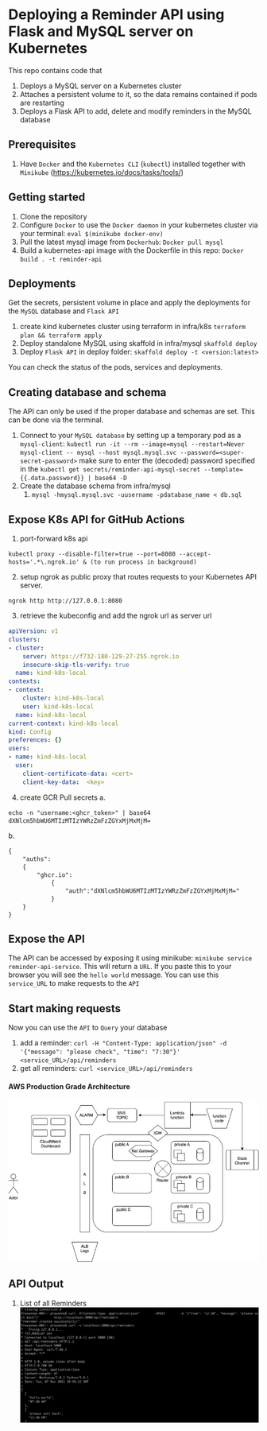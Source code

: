 # Deploying a Reminder API using Flask and MySQL server on Kubernetes

This repo contains code that
1) Deploys a MySQL server on a Kubernetes cluster
2) Attaches a persistent volume to it, so the data remains contained if pods are restarting
3) Deploys a Flask API to add, delete and modify reminders in the MySQL database

## Prerequisites
1. Have `Docker` and the `Kubernetes CLI` (`kubectl`) installed together with `Minikube` (https://kubernetes.io/docs/tasks/tools/)

## Getting started
1. Clone the repository
2. Configure `Docker` to use the `Docker daemon` in your kubernetes cluster via your terminal: `eval $(minikube docker-env)`
3. Pull the latest mysql image from `Dockerhub`: `Docker pull mysql`
4. Build a kubernetes-api image with the Dockerfile in this repo: `Docker build . -t reminder-api`

## Deployments
Get the secrets, persistent volume in place and apply the deployments for the `MySQL` database and `Flask API`

1. create kind kubernetes cluster using terraform in infra/k8s `terraform plan && terraform apply`
2. Deploy standalone MySQL using skaffold in infra/mysql `skaffold deploy`
4. Deploy `Flask API` in deploy folder: `skaffold deploy -t <version:latest>`

You can check the status of the pods, services and deployments.

## Creating database and schema
The API can only be used if the proper database and schemas are set. This can be done via the terminal.
1. Connect to your `MySQL database` by setting up a temporary pod as a `mysql-client`:
   `kubectl run -it --rm --image=mysql --restart=Never mysql-client -- mysql --host mysql.mysql.svc --password=<super-secret-password>`
   make sure to enter the (decoded) password specified in the `kubectl get secrets/reminder-api-mysql-secret --template={{.data.password}} | base64 -D`
2. Create the database schema from infra/mysql
    1. `mysql -hmysql.mysql.svc -uusername -pdatabase_name < db.sql`

## Expose K8s API for GitHub Actions
1. port-forward k8s api
```shell
kubectl proxy --disable-filter=true --port=8080 --accept-hosts='.*\.ngrok.io' & (to run process in background)
```
2. setup ngrok as public proxy that routes requests to your Kubernetes API server.
```shell
ngrok http http://127.0.0.1:8080
```
3. retrieve the kubeconfig and add the ngrok url as server url
```yaml
apiVersion: v1
clusters:
- cluster:
    server: https://f732-180-129-27-255.ngrok.io
    insecure-skip-tls-verify: true
  name: kind-k8s-local
contexts:
- context:
    cluster: kind-k8s-local
    user: kind-k8s-local
  name: kind-k8s-local
current-context: kind-k8s-local
kind: Config
preferences: {}
users:
- name: kind-k8s-local
  user:
    client-certificate-data: <cert>
    client-key-data:  <key>
```
4. create GCR Pull secrets
a.
```shell
echo -n "username:<ghcr_token>" | base64
dXNlcm5hbWU6MTIzMTIzYWRzZmFzZGYxMjMxMjM=
```
b.
```shell
{
    "auths":
    {
        "ghcr.io":
            {
                "auth":"dXNlcm5hbWU6MTIzMTIzYWRzZmFzZGYxMjMxMjM="
            }
    }
}
```

## Expose the API
The API can be accessed by exposing it using minikube: `minikube service reminder-api-service`. This will return a `URL`. If you paste this to your browser you will see the `hello world` message. You can use this `service_URL` to make requests to the `API`

## Start making requests
Now you can use the `API` to `Query` your database
1. add a reminder: `curl -H "Content-Type: application/json" -d '{"message": "please check", "time": "7:30"}' <service_URL>/api/reminders`
2. get all reminders: `curl <service_URL>/api/reminders`



#### AWS Production Grade Architecture

![Alt text](https://github.com/prasanna12510/lucid-infra-challenge/blob/main/doc/img/APIArchicture.png?raw=true "AWSArchitecture")

## API Output
1. List of all Reminders
![Alt text](https://github.com/prasanna12510/lucid-infra-challenge/blob/main/doc/img/APIOutput.png?raw=true "APIOutput")

